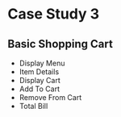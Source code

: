 # Case Study 3 

## Basic Shopping Cart

- Display Menu
- Item Details
- Display Cart
- Add To Cart
- Remove From Cart
- Total Bill
